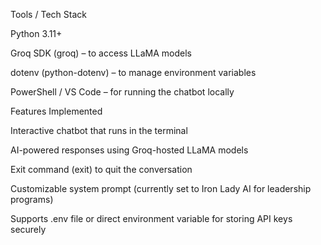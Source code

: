 Tools / Tech Stack

Python 3.11+

Groq SDK (groq) – to access LLaMA models

dotenv (python-dotenv) – to manage environment variables

PowerShell / VS Code – for running the chatbot locally

Features Implemented

Interactive chatbot that runs in the terminal

AI-powered responses using Groq-hosted LLaMA models

Exit command (exit) to quit the conversation

Customizable system prompt (currently set to Iron Lady AI for leadership programs)

Supports .env file or direct environment variable for storing API keys securely
